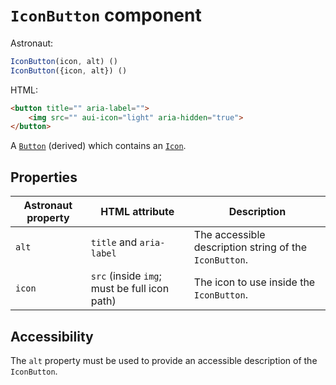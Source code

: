 # `IconButton` component
Astronaut:
```javascript
IconButton(icon, alt) ()
IconButton({icon, alt}) ()
```

HTML:
```html
<button title="" aria-label="">
    <img src="" aui-icon="light" aria-hidden="true">
</button>
```

A [`Button`](reference/components/button.md) (derived) which contains an [`Icon`](reference/components/icon.md).

## Properties
| Astronaut property | HTML attribute | Description |
|---|---|---|
| `alt` | `title` and `aria-label` | The accessible description string of the `IconButton`. |
| `icon` | `src` (inside `img`; must be full icon path) | The icon to use inside the `IconButton`. |

## Accessibility
The `alt` property must be used to provide an accessible description of the `IconButton`.